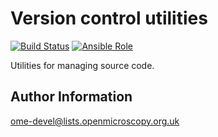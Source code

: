 Version control utilities
=========================

[![Build Status](https://travis-ci.org/ome/ansible-role-versioncontrol-utils.svg)](https://travis-ci.org/ome/ansible-role-versioncontrol-utils)
[![Ansible Role](https://img.shields.io/ansible/role/14777.svg)](https://galaxy.ansible.com/ome/versioncontrol_utils/)

Utilities for managing source code.

Author Information
------------------

ome-devel@lists.openmicroscopy.org.uk
